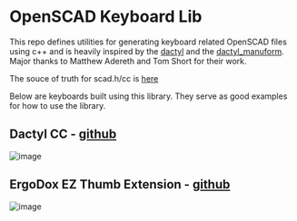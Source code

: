 # OpenSCAD Keyboard Lib

This repo defines utilities for generating keyboard related OpenSCAD files using c++ and is heavily inspired by the
 [dactyl](https://github.com/adereth/dactyl-keyboard) and the
 [dactyl_manuform](https://github.com/abstracthat/dactyl-manuform).
 Major thanks to Matthew Adereth and Tom Short for their work.

The souce of truth for scad.h/cc is [here](https://github.com/mjohns/scad-cpp)

Below are keyboards built using this library. They serve as good examples for how to use the library.

## Dactyl CC - [github](https://github.com/mjohns/dactyl-cc)
![image](https://imgur.com/IP2UYYA.jpg)

## ErgoDox EZ Thumb Extension - [github](https://github.com/mjohns/ergodox-thumb-extension)
![image](https://preview.redd.it/9s786o5ywhs41.jpg?width=4032&format=pjpg&auto=webp&s=f3e48fd83ac7572b3e649f3259047c84e20c6545)
